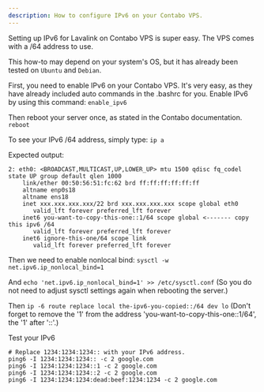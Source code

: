 ```yaml
---
description: How to configure IPv6 on your Contabo VPS.
---
```


Setting up IPv6 for Lavalink on Contabo VPS is super easy. The VPS comes with a /64 address to use.

This how-to may depend on your system's OS, but it has already been tested on `Ubuntu` and `Debian`.

First, you need to enable IPv6 on your Contabo VPS. It's very easy, as they have already included auto commands in the .bashrc for you.
Enable IPv6 by using this command: `enable_ipv6`

Then reboot your server once, as stated in the Contabo documentation. `reboot`

To see your IPv6 /64 address, simply type: `ip a`

Expected output:
```
2: eth0: <BROADCAST,MULTICAST,UP,LOWER_UP> mtu 1500 qdisc fq_codel state UP group default qlen 1000
    link/ether 00:50:56:51:fc:62 brd ff:ff:ff:ff:ff:ff
    altname enp0s18
    altname ens18
    inet xxx.xxx.xxx.xxx/22 brd xxx.xxx.xxx.xxx scope global eth0
       valid_lft forever preferred_lft forever
    inet6 you-want-to-copy-this-one::1/64 scope global <------- copy this ipv6 /64
       valid_lft forever preferred_lft forever
    inet6 ignore-this-one/64 scope link
       valid_lft forever preferred_lft forever
```

Then we need to enable nonlocal bind: `sysctl -w net.ipv6.ip_nonlocal_bind=1`

And `echo 'net.ipv6.ip_nonlocal_bind=1' >> /etc/sysctl.conf` (So you do not need to adjust sysctl settings again when rebooting the server.)

Then `ip -6 route replace local the-ipv6-you-copied::/64 dev lo` (Don't forget to remove the '1' from the address 'you-want-to-copy-this-one::1/64', the '1' after '::'.)

Test your IPv6
```
# Replace 1234:1234:1234:: with your IPv6 address.
ping6 -I 1234:1234:1234:: -c 2 google.com
ping6 -I 1234:1234:1234::1 -c 2 google.com
ping6 -I 1234:1234:1234::2 -c 2 google.com
ping6 -I 1234:1234:1234:dead:beef:1234:1234 -c 2 google.com
```